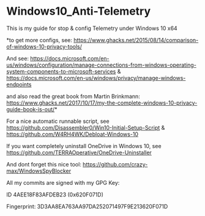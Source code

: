 # Windows10_Anti-Telemetry

This is my guide for stop & config Telemetry under Windows 10 x64  

*to get more configs, see: https://www.ghacks.net/2015/08/14/comparison-of-windows-10-privacy-tools/

And see: https://docs.microsoft.com/en-us/windows/configuration/manage-connections-from-windows-operating-system-components-to-microsoft-services & https://docs.microsoft.com/en-us/windows/privacy/manage-windows-endpoints

and also read the great book from Martin Brinkmann: https://www.ghacks.net/2017/10/17/my-the-complete-windows-10-privacy-guide-book-is-out/*

For a nice automatic runnable script, see https://github.com/Disassembler0/Win10-Initial-Setup-Script & https://github.com/W4RH4WK/Debloat-Windows-10

If you want completely uninstall OneDrive in Windows 10, see https://github.com/TERRAOperative/OneDrive-Uninstaller

And dont forget this nice tool: https://github.com/crazy-max/WindowsSpyBlocker

All my commits are signed with my GPG Key:

ID 4AEE18F83AFDEB23 (0x620F071D)

Fingerprint: 3D3AA8EA763AA97DA252071497F9E213620F071D
